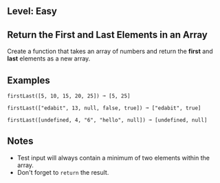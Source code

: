 ## Level: Easy

## Return the First and Last Elements in an Array

Create a function that takes an array of numbers and return the **first** and **last** elements as a new array.

## Examples
```
firstLast([5, 10, 15, 20, 25]) ➞ [5, 25]

firstLast(["edabit", 13, null, false, true]) ➞ ["edabit", true]

firstLast([undefined, 4, "6", "hello", null]) ➞ [undefined, null]
```
## Notes
* Test input will always contain a minimum of two elements within the array.
* Don't forget to `return` the result.